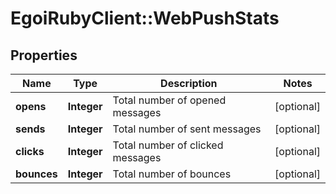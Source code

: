 # EgoiRubyClient::WebPushStats

## Properties
Name | Type | Description | Notes
------------ | ------------- | ------------- | -------------
**opens** | **Integer** | Total number of opened messages | [optional] 
**sends** | **Integer** | Total number of sent messages | [optional] 
**clicks** | **Integer** | Total number of clicked messages | [optional] 
**bounces** | **Integer** | Total number of bounces | [optional] 


